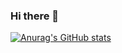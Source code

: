 ### Hi there 👋

[![Anurag's GitHub stats](https://github-readme-stats.vercel.app/api?username=HongChaeMin&theme=dracula)](https://github.com/HongChaeMin)

<!--
**HongChaeMin/HongChaeMin** is a ✨ _special_ ✨ repository because its `README.md` (this file) appears on your GitHub profile.

Here are some ideas to get you started:

- 🔭 I’m currently working on ...
- 🌱 I’m currently learning ...
- 👯 I’m looking to collaborate on ...
- 🤔 I’m looking for help with ...
- 💬 Ask me about ...
- 📫 How to reach me: ...
- 😄 Pronouns: ...
- ⚡ Fun fact: ...
-->
